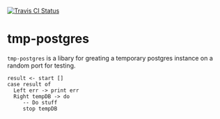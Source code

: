 [![Travis CI Status](https://travis-ci.org/jfischoff/tmp-postgres.svg?branch=master)](http://travis-ci.org/jfischoff/tmp-postgres)
# tmp-postgres

`tmp-postgres` is a libary for greating a temporary postgres instance on a random port for testing.

```
result <- start []
case result of
  Left err -> print err
  Right tempDB -> do
     -- Do stuff
     stop tempDB
```